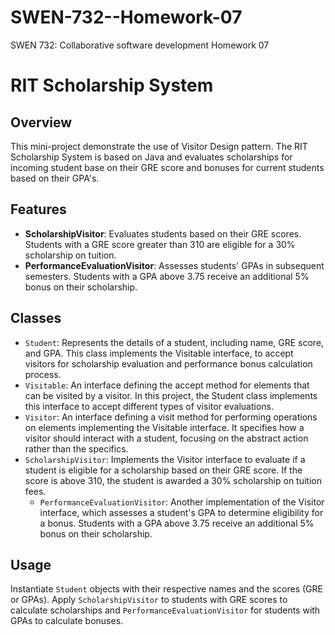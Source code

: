 # SWEN-732--Homework-07
SWEN 732: Collaborative software development Homework 07

# RIT Scholarship System

## Overview
This mini-project demonstrate the use of Visitor Design pattern. The RIT Scholarship System is based on Java and evaluates scholarships for incoming student base on their GRE score and bonuses for current students based on their GPA's.

## Features
- **ScholarshipVisitor**: Evaluates students based on their GRE scores. Students with a GRE score greater than 310 are eligible for a 30% scholarship on tuition.
- **PerformanceEvaluationVisitor**: Assesses students' GPAs in subsequent semesters. Students with a GPA above 3.75 receive an additional 5% bonus on their scholarship.

## Classes
- `Student`: Represents the details of a student, including name, GRE score, and GPA. This class implements the Visitable interface, to accept visitors for scholarship evaluation and performance bonus calculation process.
-  `Visitable`: An interface defining the accept method for elements that can be visited by a visitor. In this project, the Student class implements this interface to accept different types of visitor evaluations.
- `Visitor`: An interface defining a visit method for performing operations on elements implementing the Visitable interface. It specifies how a visitor should interact with a student, focusing on the abstract action rather than the specifics.
- `ScholarshipVisitor`: Implements the Visitor interface to evaluate if a student is eligible for a scholarship based on their GRE score. If the score is above 310, the student is awarded a 30% scholarship on tuition fees.
	- `PerformanceEvaluationVisitor`: Another implementation of the Visitor interface, which assesses a student's GPA to determine eligibility for a bonus. Students with a GPA above 3.75 receive an additional 5% bonus on their scholarship.

## Usage
Instantiate `Student` objects with their respective names and the scores (GRE or GPAs). Apply `ScholarshipVisitor` to students with GRE scores to calculate scholarships and `PerformanceEvaluationVisitor` for students with GPAs to calculate bonuses.






